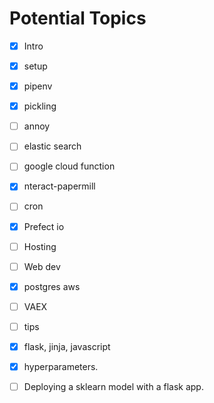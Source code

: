 # Potential Topics

* [x] Intro
* [x] setup
* [x] pipenv
* [x] pickling
* [ ] annoy
* [ ] elastic search
* [ ] google cloud function
* [x] nteract-papermill
* [ ] cron
* [x] Prefect io
* [ ] Hosting
* [ ] Web dev
* [x] postgres aws
* [ ] VAEX
* [ ] tips
* [x] flask, jinja, javascript
* [x] hyperparameters. 
* [ ] Deploying a sklearn model with a flask app.


